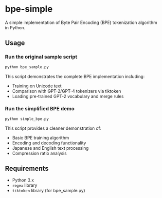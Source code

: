 # bpe-simple

A simple implementation of Byte Pair Encoding (BPE) tokenization algorithm in Python.

## Usage

### Run the original sample script
```bash
python bpe_sample.py
```

This script demonstrates the complete BPE implementation including:
- Training on Unicode text
- Comparison with GPT-2/GPT-4 tokenizers via tiktoken
- Loading pre-trained GPT-2 vocabulary and merge rules

### Run the simplified BPE demo
```bash
python simple_bpe.py
```

This script provides a cleaner demonstration of:
- Basic BPE training algorithm
- Encoding and decoding functionality
- Japanese and English text processing
- Compression ratio analysis

## Requirements

- Python 3.x
- `regex` library
- `tiktoken` library (for bpe_sample.py)
